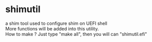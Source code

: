 # shimutil
a shim tool used to configure shim on UEFI shell <br/>
More functions will be added into this utility. <br/>
How to make ? Just type "make all", then you will can "shimutil.efi"
